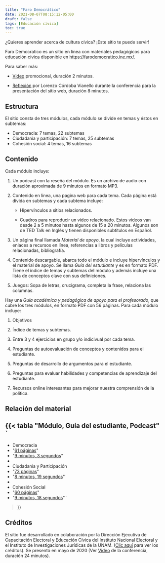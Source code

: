 ```yaml
---
title: "Faro Democrático"
date: 2021-08-07T08:15:12-05:00
draft: false
tags: [Educación cívica]
toc: true
---
```

¿Quieres aprender acerca de cultura cívica? ¡Este sitio te puede servir!

<!--more-->

Faro Democratico es un sitio en línea con materiales pedagógicos para
educación cívica disponible en https://farodemocratico.ine.mx/.

Para saber más:

- [Video](https://www.youtube.com/watch?v=0Kyo2y9mD4M)
  promocional, duración 2 minutos.

- [Reflexión](https://youtu.be/QRpE8jiWF68?t=915) por Lorenzo Córdoba
  Vianello durante la conferencia para la presentación del sitio web,
  duración 8 minutos.

## Estructura

El sitio consta de tres módulos, cada módulo se divide en temas y
éstos en subtemas:

- Democracia: 7 temas, 22 subtemas
- Ciudadanía y participación: 7 temas, 25 subtemas
- Cohesión social: 4 temas, 16 subtemas

## Contenido

Cada módulo incluye:

1. Un podcast con la reseña del módulo. Es un archivo de audio con
   duración aproximada de 9 minutos en formato MP3.

1. Contenido en línea, una pagina web para cada tema.  Cada página está
   divida en subtemas y cada subtema incluye:

   - Hipervínculos a sitios relacionados.

   - Cuadros para reproducir un video relacionado. Estos videos van
     desde 2 a 5 minutos hasta algunos de 15 a 20 minutos.
     Algunos son de TED Talk en Inglés y tienen disponibles
     subtítulos en Español.

1. Un página final llamada _Material de apoyo_, la cual incluye
   actividades, enlaces a recursos en línea, referencias a libros y
   películas relacionadas, bibliografía.

1. Contenido descargable, abarca todo el módulo e incluye
   hipervínculos y el material de apoyo. Se llama _Guía del
   estudiante_ y es en formato PDF. Tiene el índice de temas y
   subtemas del módulo y además incluye una lista de conceptos clave
   con sus definiciones.

1. Juegos: Sopa de letras, crucigrama, completa la frase, relaciona
   las columnas.

Hay una _Guía académica y pedagógica de apoyo para el profesorado_, que cubre
los tres módulos, en formato PDF con 56 páginas.  Para cada módulo incluye:

1. Objetivos

1. Índice de temas y subtemas.

1. Entre 3 y 4 ejercicios en grupo y/o indicivual por cada tema.

1. Preguntas de autoevaluación de conceptos y contenidos para el estudiante.

1. Preguntas de desarrollo de argumentos para el estudiante.

1. Preguntas para evaluar habilidades y competencias de aprendizaje del estudiante.

1. Recursos online interesantes para mejorar nuestra comprensión de la política.

## Relación del material

{{< tabla "Módulo, Guía del estudiante, Podcast"
`
-
 - Democracia
 - "[61 páginas](https://farodemocratico.ine.mx/wp-content/uploads/guia_estudiantes_democracia.pdf)"
 - "[9 minutos, 3 segundos](https://farodemocratico.juridicas.unam.mx/wp-content/uploads/01%20Democracia.mp3)"
-
 - Ciudadanía y Participación
 - "[73 páginas](https://farodemocratico.ine.mx/wp-content/uploads/guia_estudiantes_ciudadania_y_participacion.pdf)"
 - "[8 minutos, 19 segundos](https://farodemocratico.juridicas.unam.mx/wp-content/uploads/02%20Ciudadania_Participacion.mp3)"
-
 - Cohesión Social
 - "[60 páginas](https://farodemocratico.ine.mx/wp-content/uploads/guia_estudiantes_cohesion_social.pdf)"
 - "[9 minutos, 18 segundos](https://farodemocratico.juridicas.unam.mx/wp-content/uploads/03%20Cohesion_Social.mp3)"
`
>}}

## Créditos

El sitio fue desarrollado en colaboración por la Dirección Ejecutiva
de Capacitación Electoral y Educación Cívica del Instituto Nacional
Electoral y el Instituto de Investigaciones Jurídicas de la
UNAM. ([Clic aquí](https://farodemocratico.ine.mx/creditos/) para ver
los créditos). Se presentó en mayo de 2020 (Ver
[Video](https://www.youtube.com/watch?v=QRpE8jiWF68) de la
conferencia, duración 24 minutos).

